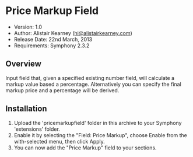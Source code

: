 # Price Markup Field

- Version: 1.0
- Author: Alistair Kearney (hi@alistairkearney.com)
- Release Date: 22nd March, 2013
- Requirements: Symphony 2.3.2

## Overview

Input field that, given a specified existing number field, will calculate a markup value based a percentage. Alternatively you can specify the final markup price and a percentage will be derived.

## Installation

1. Upload the 'pricemarkupfield' folder in this archive to your Symphony 'extensions' folder.
2. Enable it by selecting the "Field: Price Markup", choose Enable from the with-selected menu, then click Apply.
3. You can now add the "Price Markup" field to your sections.

